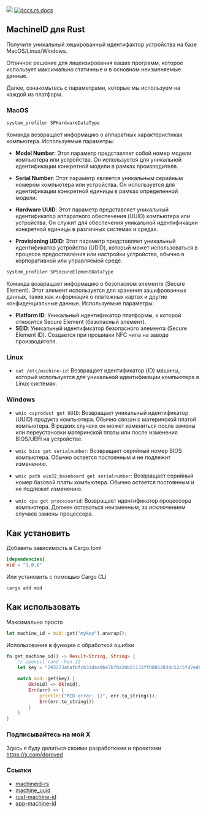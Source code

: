 <a href="https://crates.io/crates/mid"><img src="https://img.shields.io/crates/v/mid?style=for-the-badge&logo=rust&color=orange" /></a>
<a href="https://docs.rs/mid/latest/mid/">
<img src="https://img.shields.io/badge/docs-latest-blue.svg?style=for-the-badge&logo=rust&color=blue"
      alt="docs.rs docs" />
</a>

## MachineID для Rust

Получите уникальный хешированный идентифактор устройства на базе MacOS/Linux/Windows.

Отличное решение для лицензирования ваших программ, которое использует максимально статичные и в основном неизменяемые данные.

Далее, ознакомьтесь с параметрами, которые мы используем на каждой из платформ.

### MacOS

```bash
system_profiler SPHardwareDataType
```

Команда возвращает информацию о аппаратных характеристиках компьютера. Используемые параметры:

- **Model Number**: Этот параметр представляет собой номер модели компьютера или устройства. Он используется для уникальной идентификации конкретной модели в рамках производителя.

- **Serial Number**: Этот параметр является уникальным серийным номером компьютера или устройства. Он используется для идентификации конкретной единицы в рамках определенной модели.

- **Hardware UUID**: Этот параметр представляет уникальный идентификатор аппаратного обеспечения (UUID) компьютера или устройства. Он служит для обеспечения уникальной идентификации конкретной единицы в различных системах и средах.

- **Provisioning UDID**: Этот параметр представляет уникальный идентификатор устройства (UDID), который может использоваться в процессе предоставления или настройки устройства, обычно в корпоративной или управляемой среде.

```bash
system_profiler SPSecureElementDataType
```

Команда возвращает информацию о безопасном элементе (Secure Element). Этот элемент используется для хранения зашифрованных данных, таких как информация о платежных картах и другие конфиденциальные данные. Используемые параметры:

- **Platform ID**: Уникальный идентификатор платформы, к которой относится Secure Element (безопасный элемент).
- **SEID**: Уникальный идентификатор безопасного элемента (Secure Element ID). Создается при прошивки NFC чипа на заводе производителя.

### Linux

- `cat /etc/machine-id`: Возвращает идентификатор (ID) машины, который используется для уникальной идентификации компьютера в Linux системах.

### Windows

- `wmic csproduct get UUID`: Возвращает уникальный идентификатор (UUID) продукта компьютера. Обычно связан с материнской платой компьютера. В редких случаях он может измениться после замены или переустановки материнской платы или после изменения BIOS/UEFI на устройстве.

- `wmic bios get serialnumber`: Возвращает серийный номер BIOS компьютера. Обычно остается постоянным и не подлежит изменению.

- `wmic path win32_baseboard get serialnumber`: Возвращает серийный номер базовой платы компьютера. Обычно остается постоянным и не подлежит изменению.

- `wmic cpu get processorid`: Возвращает идентификатор процессора компьютера. Должен оставаться неизменным, за исключением случаев замены процессора.

## Как установить

Добавить зависимость в Cargo.toml

```toml
[dependencies]
mid = "1.0.0"
```

Или установить с помощью Cargo CLI

```bash
cargo add mid
```

## Как использовать

Максимально просто

```rust
let machine_id = mid::get("mykey").unwrap();
```

Использование в функции с обработкой ошибки

```rust
fn get_machine_id() -> Result<String, String> {
    // openssl rand -hex 32
    let key = "293273abaf6fcb31d4a9b47b70a20b21133ff08852834c52c5f42ed8153b274a";

    match mid::get(key) {
        Ok(mid) => Ok(mid),
        Err(err) => {
            println!("MID error: {}", err.to_string());
            Err(err.to_string())
        }
    }
}
```

### Подписывайтесь на мой Х

Здесь я буду делиться своими разработками и проектами
https://x.com/doroved

### Ссылки

- [machineid-rs](https://github.com/Taptiive/machineid-rs)
- [machine_uuid](https://github.com/choicesourcing/machine_uuid)
- [rust-machine-id](https://github.com/mathstuf/rust-machine-id)
- [app-machine-id](https://github.com/d-k-bo/app-machine-id)
